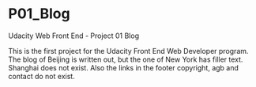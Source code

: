 # P01_Blog
Udacity Web Front End - Project 01 Blog

This is the first project for the Udacity Front End Web Developer program.
The blog of Beijing is written out, but the one of New York has filler text. Shanghai does not exist.
Also the links in the footer copyright, agb and contact do not exist.
